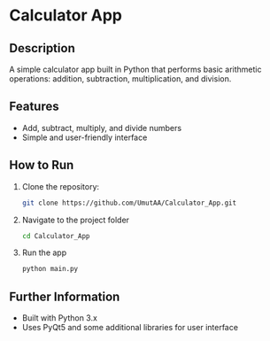 # Calculator App

## Description
A simple calculator app built in Python that performs basic arithmetic operations: addition, subtraction, multiplication, and division.

## Features
- Add, subtract, multiply, and divide numbers
- Simple and user-friendly interface

## How to Run
1. Clone the repository:
   ```bash
   git clone https://github.com/UmutAA/Calculator_App.git

2. Navigate to the project folder
   ```bash
   cd Calculator_App
   
3. Run the app
   ```bash
   python main.py

## Further Information
- Built with Python 3.x
- Uses PyQt5 and some additional libraries for user interface
